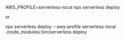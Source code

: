 AWS_PROFILE=serverless-local npx serverless deploy

or

npx serverless deploy --aws-profile serverless-local ./node_modules/.bin/serverless deploy
